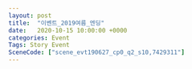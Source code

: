 ```yaml
---
layout: post
title:  "이벤트_2019여름_엔딩"
date:   2020-10-15 10:00:00 +0000
categories: Event
Tags: Story Event
SceneCode: ["scene_evt190627_cp0_q2_s10,7429311"]
---
```


